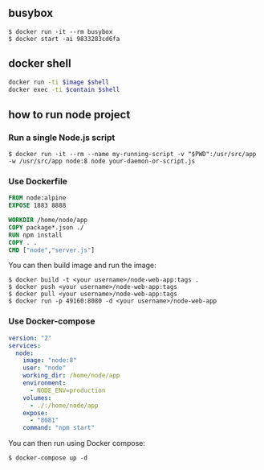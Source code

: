 ## busybox   
`$ docker run -it --rm busybox`   
`$ docker start -ai 9833283cd6fa`  
## docker shell
```sh
docker run -ti $image $shell
docker exec -ti $contain $shell
```
## how to run node project
### Run a single Node.js script 
```shell
$ docker run -it --rm --name my-running-script -v "$PWD":/usr/src/app -w /usr/src/app node:8 node your-daemon-or-script.js
```
### Use Dockerfile
```Dockerfile
FROM node:alpine
EXPOSE 1883 8888

WORKDIR /home/node/app
COPY package*.json ./
RUN npm install
COPY . . 
CMD ["node","server.js"]
```
You can then build image and run the image:
```shell
$ docker build -t <your username>/node-web-app:tags .
$ docker push <your username>/node-web-app:tags
$ docker pull <your username>/node-web-app:tags
$ docker run -p 49160:8080 -d <your username>/node-web-app
```
### Use Docker-compose
```yml
version: "2"
services:
  node:
    image: "node:8"
    user: "node"
    working_dir: /home/node/app
    environment:
      - NODE_ENV=production
    volumes:
      - ./:/home/node/app
    expose:
      - "8081"
    command: "npm start"
```
You can then run using Docker compose:
```shell
$ docker-compose up -d
```

